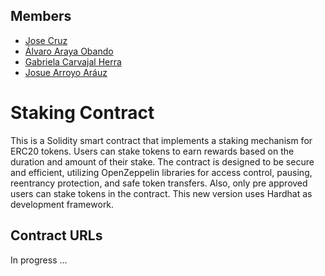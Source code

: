 ## Members


* [Jose Cruz](https://github.com/jsvcruz)
* [Álvaro Araya Obando](https://github.com/alvaro-araya)
* [Gabriela Carvajal Herra](https://github.com/KGCHERRA) 
* [Josue Arroyo Aráuz](https://github.com/samxellmusic1)
 
# Staking Contract

This is a Solidity smart contract that implements a staking mechanism for ERC20 tokens. Users can stake tokens to earn rewards based on the duration and amount of their stake. The contract is designed to be secure and efficient, utilizing OpenZeppelin libraries for access control, pausing, reentrancy protection, and safe token transfers. Also, only pre approved users can stake tokens in the contract.
This new version uses Hardhat as development framework.

## Contract URLs

In progress ...



